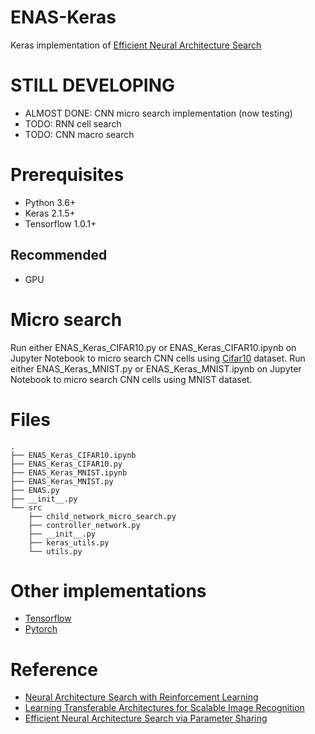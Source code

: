 # ENAS-Keras
Keras implementation of [Efficient Neural Architecture Search](https://arxiv.org/abs/1802.03268)

# STILL DEVELOPING
- ALMOST DONE: CNN micro search implementation (now testing)
- TODO: RNN cell search
- TODO: CNN macro search

# Prerequisites
- Python 3.6+
- Keras 2.1.5+
- Tensorflow 1.0.1+

## Recommended
- GPU

# Micro search
Run either ENAS_Keras_CIFAR10.py or ENAS_Keras_CIFAR10.ipynb on Jupyter Notebook to micro search CNN cells using [Cifar10](https://www.cs.toronto.edu/~kriz/cifar.html) dataset.
Run either ENAS_Keras_MNIST.py or ENAS_Keras_MNIST.ipynb on Jupyter Notebook to micro search CNN cells using MNIST dataset.

# Files

```
.
├── ENAS_Keras_CIFAR10.ipynb
├── ENAS_Keras_CIFAR10.py
├── ENAS_Keras_MNIST.ipynb
├── ENAS_Keras_MNIST.py
├── ENAS.py
├── __init__.py
└── src
    ├── child_network_micro_search.py
    ├── controller_network.py
    ├── __init__.py
    ├── keras_utils.py
    └── utils.py
```

# Other implementations
- [Tensorflow](https://github.com/melodyguan/enas)
- [Pytorch](https://github.com/carpedm20/ENAS-pytorch)

# Reference
- [Neural Architecture Search with Reinforcement Learning](https://arxiv.org/abs/1611.01578)
- [Learning Transferable Architectures for Scalable Image Recognition](https://arxiv.org/abs/1707.07012)
- [Efficient Neural Architecture Search via Parameter Sharing](https://arxiv.org/abs/1802.03268)
